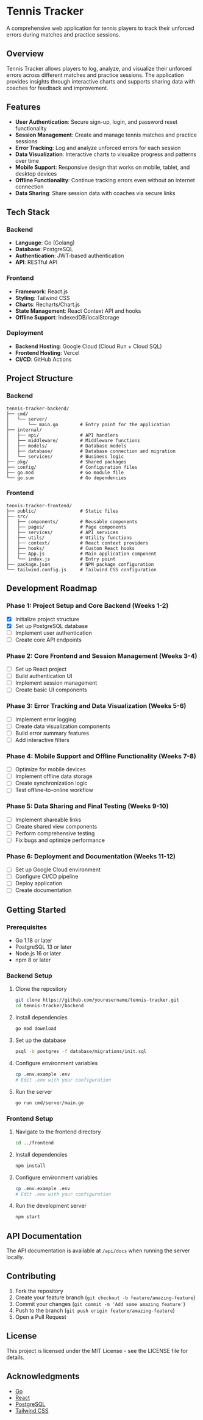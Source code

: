 # Tennis Tracker

A comprehensive web application for tennis players to track their unforced errors during matches and practice sessions.

## Overview

Tennis Tracker allows players to log, analyze, and visualize their unforced errors across different matches and practice sessions. The application provides insights through interactive charts and supports sharing data with coaches for feedback and improvement.

## Features

- **User Authentication**: Secure sign-up, login, and password reset functionality
- **Session Management**: Create and manage tennis matches and practice sessions
- **Error Tracking**: Log and analyze unforced errors for each session
- **Data Visualization**: Interactive charts to visualize progress and patterns over time
- **Mobile Support**: Responsive design that works on mobile, tablet, and desktop devices
- **Offline Functionality**: Continue tracking errors even without an internet connection
- **Data Sharing**: Share session data with coaches via secure links

## Tech Stack

### Backend
- **Language**: Go (Golang)
- **Database**: PostgreSQL
- **Authentication**: JWT-based authentication
- **API**: RESTful API

### Frontend
- **Framework**: React.js
- **Styling**: Tailwind CSS
- **Charts**: Recharts/Chart.js
- **State Management**: React Context API and hooks
- **Offline Support**: IndexedDB/localStorage

### Deployment
- **Backend Hosting**: Google Cloud (Cloud Run + Cloud SQL)
- **Frontend Hosting**: Vercel
- **CI/CD**: GitHub Actions

## Project Structure

### Backend
```
tennis-tracker-backend/
├── cmd/
│   └── server/
│       └── main.go        # Entry point for the application
├── internal/
│   ├── api/               # API handlers
│   ├── middleware/        # Middleware functions
│   ├── models/            # Database models
│   ├── database/          # Database connection and migration
│   └── services/          # Business logic
├── pkg/                   # Shared packages
├── config/                # Configuration files
├── go.mod                 # Go module file
└── go.sum                 # Go dependencies
```

### Frontend
```
tennis-tracker-frontend/
├── public/                # Static files
├── src/
│   ├── components/        # Reusable components
│   ├── pages/             # Page components
│   ├── services/          # API services
│   ├── utils/             # Utility functions
│   ├── context/           # React context providers
│   ├── hooks/             # Custom React hooks
│   ├── App.js             # Main application component
│   └── index.js           # Entry point
├── package.json           # NPM package configuration
└── tailwind.config.js     # Tailwind CSS configuration
```

## Development Roadmap

### Phase 1: Project Setup and Core Backend (Weeks 1-2)
- [x] Initialize project structure
- [x] Set up PostgreSQL database
- [ ] Implement user authentication
- [ ] Create core API endpoints

### Phase 2: Core Frontend and Session Management (Weeks 3-4)
- [ ] Set up React project
- [ ] Build authentication UI
- [ ] Implement session management
- [ ] Create basic UI components

### Phase 3: Error Tracking and Data Visualization (Weeks 5-6)
- [ ] Implement error logging
- [ ] Create data visualization components
- [ ] Build error summary features
- [ ] Add interactive filters

### Phase 4: Mobile Support and Offline Functionality (Weeks 7-8)
- [ ] Optimize for mobile devices
- [ ] Implement offline data storage
- [ ] Create synchronization logic
- [ ] Test offline-to-online workflow

### Phase 5: Data Sharing and Final Testing (Weeks 9-10)
- [ ] Implement shareable links
- [ ] Create shared view components
- [ ] Perform comprehensive testing
- [ ] Fix bugs and optimize performance

### Phase 6: Deployment and Documentation (Weeks 11-12)
- [ ] Set up Google Cloud environment
- [ ] Configure CI/CD pipeline
- [ ] Deploy application
- [ ] Create documentation

## Getting Started

### Prerequisites
- Go 1.18 or later
- PostgreSQL 13 or later
- Node.js 16 or later
- npm 8 or later

### Backend Setup
1. Clone the repository
   ```bash
   git clone https://github.com/yourusername/tennis-tracker.git
   cd tennis-tracker/backend
   ```

2. Install dependencies
   ```bash
   go mod download
   ```

3. Set up the database
   ```bash
   psql -U postgres -f database/migrations/init.sql
   ```

4. Configure environment variables
   ```bash
   cp .env.example .env
   # Edit .env with your configuration
   ```

5. Run the server
   ```bash
   go run cmd/server/main.go
   ```

### Frontend Setup
1. Navigate to the frontend directory
   ```bash
   cd ../frontend
   ```

2. Install dependencies
   ```bash
   npm install
   ```

3. Configure environment variables
   ```bash
   cp .env.example .env
   # Edit .env with your configuration
   ```

4. Run the development server
   ```bash
   npm start
   ```

## API Documentation

The API documentation is available at `/api/docs` when running the server locally.

## Contributing

1. Fork the repository
2. Create your feature branch (`git checkout -b feature/amazing-feature`)
3. Commit your changes (`git commit -m 'Add some amazing feature'`)
4. Push to the branch (`git push origin feature/amazing-feature`)
5. Open a Pull Request

## License

This project is licensed under the MIT License - see the LICENSE file for details.

## Acknowledgments

- [Go](https://golang.org/)
- [React](https://reactjs.org/)
- [PostgreSQL](https://www.postgresql.org/)
- [Tailwind CSS](https://tailwindcss.com/)
